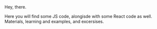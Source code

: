 Hey, there.

Here you will find some JS code, alongisde with some React code as well. Materials, learning and examples, and excersises.
